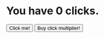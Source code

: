 <html>
<head>
</head>
<body>
  <h1>You have <span id="clicks">0</span> clicks.</h1>
  <button type="button" onclick="addClicks(1)">Click me!</button>
  <button type="button" onclick="addMultiplier(1)">Buy click multiplier!</button>
  <script>
    
    var multiplier = 1;
     var clicks = 0;
    
    function addMultiplier(amount) {
      multiplier = multiplier + amount;
    
    function addClicks(amount) {
      clicks = clicks + amount * multiplier;
      document.getElementById("clicks").innerHTML = clicks;
   }
  }
    
  </script>
</body>
</html>
